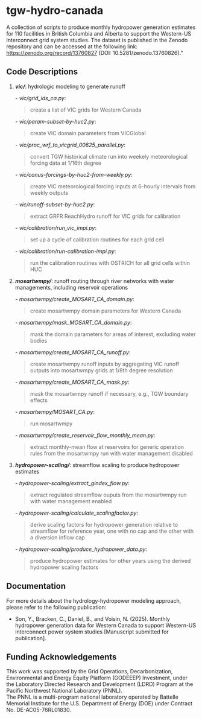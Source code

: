 # tgw-hydro-canada
A collection of scripts to produce monthly hydropower generation estimates for 110 facilities in British Columbia and Alberta to support the Western-US Interconnect grid system studies. The dataset is published in the Zenodo repository and can be accessed at the following link: https://zenodo.org/record/13760827 (DOI: 10.5281/zenodo.13760826)."

## Code Descriptions
  1. ***vic/***: hydrologic modeling to generate runoff <br>
  
     -&nbsp;*vic/grid_ids_ca.py*: <br>
     >create a list of VIC grids for Western Canada <br>
     
     -&nbsp;*vic/param-subset-by-huc2.py*: <br>
     >create VIC domain parameters from VICGlobal <br>
     
     -&nbsp;*vic/proc_wrf_to_vicgrid_00625_parallel.py*: <br>
     
     >convert TGW historical climate run into weekely meteorological forcing data at 1/16th degree <br>
     
     -&nbsp;*vic/conus-forcings-by-huc2-from-weekly.py*: <br>
     >create VIC meteorological forcing inputs at 6-hourly intervals from weekly outputs <br>
     
     -&nbsp;*vic/runoff-subset-by-huc2.py*: <br>
     >extract GRFR ReachHydro runoff for VIC grids for calibration <br>
     
     -&nbsp;*vic/calibration/run_vic_impi.py*: <br>
     >set up a cycle of calibration routines for each grid cell <br>
     
     -&nbsp;*vic/calibration/run-calibration-impi.py*: <br>
     >run the calibration routines with OSTRICH for all grid cells within HUC <br>
     
  3. ***mosartwmpy/***: runoff routing through river networks with water managements, including reservoir operations <br>
  
     -&nbsp;*mosartwmpy/create_MOSART_CA_domain.py*: <br>
     >create mosartwmpy domain parameters for Western Canada <br>
     
     -&nbsp;*mosartwmpy/mask_MOSART_CA_domain.py*: <br>
     >mask the domain parameters for areas of interest, excluding water bodies <br>
     
     -&nbsp;*mosartwmpy/create_MOSART_CA_runoff.py*: <br>
     >create mosartwmpy runoff inputs by aggregating VIC runoff outputs into mosartwmpy grids at 1/8th degree resolution <br>
     
     -&nbsp;*mosartwmpy/create_MOSART_CA_mask.py*: <br>
     >mask the mosartwmpy runoff if necessary, e.g., TGW boundary effects <br>
     
     -&nbsp;*mosartwmpy/MOSART_CA.py*: <br>
     >run mosartwmpy <br>
     
     -&nbsp;*mosartwmpy/create_reservoir_flow_monthly_mean.py*: <br>
     >extract monthly-mean flow at reservoirs for generic operation rules from the mosartwmpy run with water management disabled <br>
     
  5. ***hydropower-scaling/***: streamflow scaling to produce hydropower estimates <br>
  
     -&nbsp;*hydropower-scaling/extract_gindex_flow.py*: <br>
     >extract regulated streamflow ouputs from the mosartwmpy run with water management enabled <br>
     
     -&nbsp;*hydropower-scaling/calculate_scalingfactor.py*: <br>
     >derive scaling factors for hydropower generation relative to streamflow for reference year, one with no cap and the other with a diversion inflow cap <br>
     
     -&nbsp;*hydropower-scaling/produce_hydropower_data.py*: <br>
     >produce hydropower estimates for other years using the derived hydropower scaling factors <br>

## Documentation
For more details about the hydrology-hydropower modeling approach, please refer to the following publication:
  - Son, Y., Bracken, C., Daniel, B., and Voisin, N. (2025). Monthly hydropower generation data for Western Canada to support Western-US interconnect power system studies [Manuscript submitted for publication].


## Funding Acknowledgements
This work was supported by the Grid Operations, Decarbonization, Environmental and Energy Equity Platform (GODEEEP) Investment, under the Laboratory Directed Research and Development (LDRD) Program at the Pacific Northwest National Laboratory (PNNL). <br>
The PNNL is a multi-program national laboratory operated by Battelle Memorial Institute for the U.S. Department of Energy (DOE) under Contract No. DE-AC05-76RL01830.
